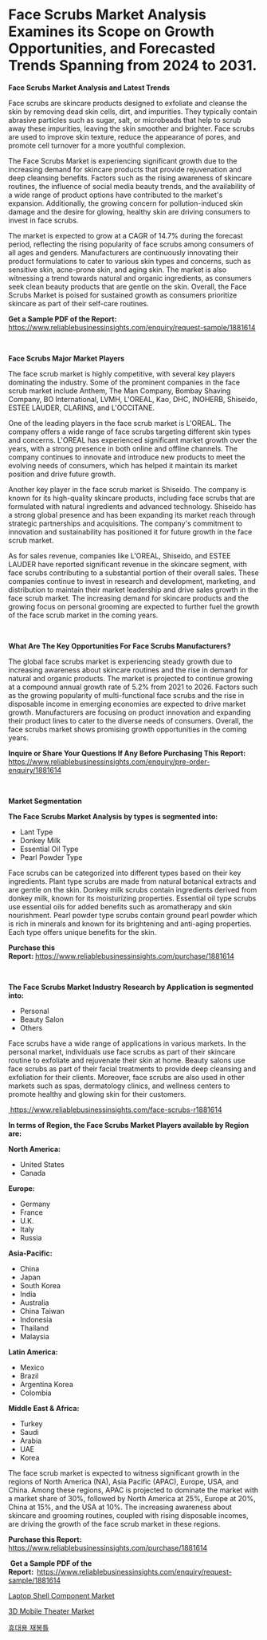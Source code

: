 <p><h1>Face Scrubs Market Analysis Examines its Scope on Growth Opportunities, and Forecasted Trends Spanning from 2024 to 2031.</h1></p><p><strong>Face Scrubs Market Analysis and Latest Trends</strong></p>
<p><p>Face scrubs are skincare products designed to exfoliate and cleanse the skin by removing dead skin cells, dirt, and impurities. They typically contain abrasive particles such as sugar, salt, or microbeads that help to scrub away these impurities, leaving the skin smoother and brighter. Face scrubs are used to improve skin texture, reduce the appearance of pores, and promote cell turnover for a more youthful complexion.</p><p>The Face Scrubs Market is experiencing significant growth due to the increasing demand for skincare products that provide rejuvenation and deep cleansing benefits. Factors such as the rising awareness of skincare routines, the influence of social media beauty trends, and the availability of a wide range of product options have contributed to the market's expansion. Additionally, the growing concern for pollution-induced skin damage and the desire for glowing, healthy skin are driving consumers to invest in face scrubs.</p><p>The market is expected to grow at a CAGR of 14.7% during the forecast period, reflecting the rising popularity of face scrubs among consumers of all ages and genders. Manufacturers are continuously innovating their product formulations to cater to various skin types and concerns, such as sensitive skin, acne-prone skin, and aging skin. The market is also witnessing a trend towards natural and organic ingredients, as consumers seek clean beauty products that are gentle on the skin. Overall, the Face Scrubs Market is poised for sustained growth as consumers prioritize skincare as part of their self-care routines.</p></p>
<p><strong>Get a Sample PDF of the Report:&nbsp;</strong> <a href="https://www.reliablebusinessinsights.com/enquiry/request-sample/1881614">https://www.reliablebusinessinsights.com/enquiry/request-sample/1881614</a></p>
<p>&nbsp;</p>
<p><strong>Face Scrubs Major Market Players</strong></p>
<p><p>The face scrub market is highly competitive, with several key players dominating the industry. Some of the prominent companies in the face scrub market include Anthem, The Man Company, Bombay Shaving Company, BO International, LVMH, L'OREAL, Kao, DHC, INOHERB, Shiseido, ESTEE LAUDER, CLARINS, and L'OCCITANE.</p><p>One of the leading players in the face scrub market is L'OREAL. The company offers a wide range of face scrubs targeting different skin types and concerns. L'OREAL has experienced significant market growth over the years, with a strong presence in both online and offline channels. The company continues to innovate and introduce new products to meet the evolving needs of consumers, which has helped it maintain its market position and drive future growth.</p><p>Another key player in the face scrub market is Shiseido. The company is known for its high-quality skincare products, including face scrubs that are formulated with natural ingredients and advanced technology. Shiseido has a strong global presence and has been expanding its market reach through strategic partnerships and acquisitions. The company's commitment to innovation and sustainability has positioned it for future growth in the face scrub market.</p><p>As for sales revenue, companies like L'OREAL, Shiseido, and ESTEE LAUDER have reported significant revenue in the skincare segment, with face scrubs contributing to a substantial portion of their overall sales. These companies continue to invest in research and development, marketing, and distribution to maintain their market leadership and drive sales growth in the face scrub market. The increasing demand for skincare products and the growing focus on personal grooming are expected to further fuel the growth of the face scrub market in the coming years.</p></p>
<p>&nbsp;</p>
<p><strong>What Are The Key Opportunities For Face Scrubs Manufacturers?</strong></p>
<p><p>The global face scrubs market is experiencing steady growth due to increasing awareness about skincare routines and the rise in demand for natural and organic products. The market is projected to continue growing at a compound annual growth rate of 5.2% from 2021 to 2026. Factors such as the growing popularity of multi-functional face scrubs and the rise in disposable income in emerging economies are expected to drive market growth. Manufacturers are focusing on product innovation and expanding their product lines to cater to the diverse needs of consumers. Overall, the face scrubs market shows promising growth opportunities in the coming years.</p></p>
<p><strong>Inquire or Share Your Questions If Any Before Purchasing This Report:</strong> <a href="https://www.reliablebusinessinsights.com/enquiry/pre-order-enquiry/1881614">https://www.reliablebusinessinsights.com/enquiry/pre-order-enquiry/1881614</a></p>
<p>&nbsp;</p>
<p><strong>Market Segmentation</strong></p>
<p><strong>The Face Scrubs Market Analysis by types is segmented into:</strong></p>
<p><ul><li>Lant Type</li><li>Donkey Milk</li><li>Essential Oil Type</li><li>Pearl Powder Type</li></ul></p>
<p><p>Face scrubs can be categorized into different types based on their key ingredients. Plant type scrubs are made from natural botanical extracts and are gentle on the skin. Donkey milk scrubs contain ingredients derived from donkey milk, known for its moisturizing properties. Essential oil type scrubs use essential oils for added benefits such as aromatherapy and skin nourishment. Pearl powder type scrubs contain ground pearl powder which is rich in minerals and known for its brightening and anti-aging properties. Each type offers unique benefits for the skin.</p></p>
<p><strong>Purchase this Report:&nbsp;</strong><a href="https://www.reliablebusinessinsights.com/purchase/1881614">https://www.reliablebusinessinsights.com/purchase/1881614</a></p>
<p>&nbsp;</p>
<p><strong>The Face Scrubs Market Industry Research by Application is segmented into:</strong></p>
<p><ul><li>Personal</li><li>Beauty Salon</li><li>Others</li></ul></p>
<p><p>Face scrubs have a wide range of applications in various markets. In the personal market, individuals use face scrubs as part of their skincare routine to exfoliate and rejuvenate their skin at home. Beauty salons use face scrubs as part of their facial treatments to provide deep cleansing and exfoliation for their clients. Moreover, face scrubs are also used in other markets such as spas, dermatology clinics, and wellness centers to promote healthy and glowing skin for their customers.</p></p>
<p><a href="https://www.reliablebusinessinsights.com/face-scrubs-r1881614">&nbsp;https://www.reliablebusinessinsights.com/face-scrubs-r1881614</a></p>
<p><strong>In terms of Region, the Face Scrubs Market Players available by Region are:</strong></p>
<p>
    <p> <strong> North America: </strong>
        <ul>
            <li>United States</li>
            <li>Canada</li>
        </ul>
        </p> 
    <p> <strong> Europe: </strong>
        <ul>
            <li>Germany</li>
            <li>France</li>
            <li>U.K.</li>
            <li>Italy</li>
            <li>Russia</li>
        </ul>
        </p> 
    <p> <strong> Asia-Pacific: </strong>
        <ul>
            <li>China</li>
            <li>Japan</li>
            <li>South Korea</li>
            <li>India</li>
            <li>Australia</li>
            <li>China Taiwan</li>
            <li>Indonesia</li>
            <li>Thailand</li>
            <li>Malaysia</li>
        </ul>
        </p> 
    <p> <strong> Latin America: </strong>
        <ul>
            <li>Mexico</li>
            <li>Brazil</li>
            <li>Argentina Korea</li>
            <li>Colombia</li>
        </ul>
        </p> 
    <p> <strong> Middle East & Africa: </strong>
        <ul>
            <li>Turkey</li>
            <li>Saudi</li>
            <li>Arabia</li>
            <li>UAE</li>
            <li>Korea</li>
        </ul>
    </p>
    </p>
<p><p>The face scrub market is expected to witness significant growth in the regions of North America (NA), Asia Pacific (APAC), Europe, USA, and China. Among these regions, APAC is projected to dominate the market with a market share of 30%, followed by North America at 25%, Europe at 20%, China at 15%, and the USA at 10%. The increasing awareness about skincare and grooming routines, coupled with rising disposable incomes, are driving the growth of the face scrub market in these regions.</p></p>
<p><strong>Purchase this Report: </strong><a href="https://www.reliablebusinessinsights.com/purchase/1881614">https://www.reliablebusinessinsights.com/purchase/1881614</a></p>
<p>&nbsp;<strong>Get a Sample PDF of the Report:&nbsp;&nbsp;</strong><a href="https://www.reliablebusinessinsights.com/enquiry/request-sample/1881614">https://www.reliablebusinessinsights.com/enquiry/request-sample/1881614</a></p>
<p><strong></strong></p>
<p><p><a href="https://medium.com/@tankuser238_5568/deep-dive-into-the-laptop-shell-component-market-itstrends-market-segmentation-and-competitive-6fb800dd186f">Laptop Shell Component Market</a></p><p><a href="https://github.com/zzflqewx24/Market-Research-Report-List-1/blob/main/3d-mobile-theater-market.md">3D Mobile Theater Market</a></p><p><a href="https://github.com/AlbertotDouglas44367/Market-Research-Report-List-3/blob/main/283541139725.md">휴대용 재봉틀</a></p></p>